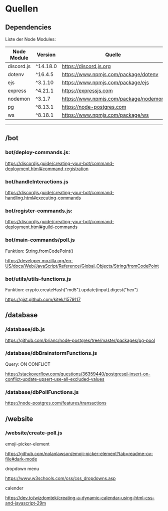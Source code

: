 # Quellen

## Dependencies

Liste der Node Modules:

| Node Module | Version  | Quelle                                |
| ----------- | -------- | ------------------------------------- |
| discord.js  | ^14.18.0 | https://discord.js.org                |
| dotenv      | ^16.4.5  | https://www.npmjs.com/package/dotenv  |
| ejs         | ^3.1.10  | https://www.npmjs.com/package/ejs     |
| express     | ^4.21.1  | https://expressjs.com                 |
| nodemon     | ^3.1.7   | https://www.npmjs.com/package/nodemon |
| pg          | ^8.13.1  | https://node-postgres.com             |
| ws          | ^8.18.1  | https://www.npmjs.com/package/ws      |

---

## /bot

### bot/deploy-commands.js:

https://discordjs.guide/creating-your-bot/command-deployment.html#command-registration

### bot/handleInteractions.js

https://discordjs.guide/creating-your-bot/command-handling.html#executing-commands

### bot/register-commands.js:

https://discordjs.guide/creating-your-bot/command-deployment.html#guild-commands

### bot/main-commands/poll.js

Funktion: String.fromCodePoint()

https://developer.mozilla.org/en-US/docs/Web/JavaScript/Reference/Global_Objects/String/fromCodePoint

### bot/utils/utils-functions.js

Funktion: crypto.createHash("md5").update(input).digest("hex")

https://gist.github.com/kitek/1579117

## /database

### /database/db.js

https://github.com/brianc/node-postgres/tree/master/packages/pg-pool

### /database/dbBrainstormFunctions.js

Query: ON CONFLICT

https://stackoverflow.com/questions/36359440/postgresql-insert-on-conflict-update-upsert-use-all-excluded-values

### /database/dbPollFunctions.js

https://node-postgres.com/features/transactions

## /website

### /website/create-poll.js

emoji-picker-element

https://github.com/nolanlawson/emoji-picker-element?tab=readme-ov-file#dark-mode

dropdown menu

https://www.w3schools.com/css/css_dropdowns.asp

calender

https://dev.to/wizdomtek/creating-a-dynamic-calendar-using-html-css-and-javascript-29m
